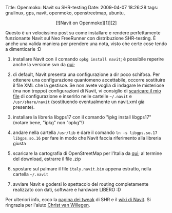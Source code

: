 Title: Openmoko: Navit su SHR-testing
Date:  2009-04-07 18:26:28
tags: gnulinux, gps, navit, openmoko, openstreetmap, ubuntu,

<center>[![Navit on Openmoko][1]][2]</center>

Questo è un velocissimo post su come installare e rendere perfettamente
funzionante Navit sul Neo FreeRunner con distribuzione SHR-testing. È anche
una valida maniera per prendere una nota, visto che certe cose tendo a
dimenticarle :D

  1. installare Navit con il comando `opkg install navit`; è possibile
reperire anche la versione svn da [qui][3];

  2. di default, Navit presenta una configurazione a dir poco schifosa. Per
ottenere una configurazione quantomeno accettabile, occorre sostituire il file
XML che la gestisce. Se non avete voglia di indagare le misteriose (ma non
troppo) configurazioni di Navit, vi consiglio di [scaricare il mio file][4] di
configurazione e inserirlo nelle cartelle `~/.navit` e `/usr/share/navit`
(sostituendo eventualmente un navit.xml già presente).

  3. installare la libreria libgps17 con il comando "ipkg install libgps17"
(notare bene, "ipkg" non "opkg"!)

  4. andare nella cartella `/usr/lib` e dare il comando `ln -s libgps.so.17
libgps.so.16` per fare in modo che Navit faccia riferimento alla libreria
giusta

  5. scaricare la cartografia di OpenStreetMap per l'Italia da [qui][5]; al
termine del download, estrarre il file .zip

  6. spostare sul palmare il file `italy.navit.bin` appena estratto, nella
cartella `~/.navit`

  7. avviare Navit e godersi lo spettacolo del routing completamente
realizzato con dati, software e hardware LIBERO :D

Per ulteriori info, ecco la [pagina dei tweak][6] di SHR e il [wiki di
Navit][7]. Si ringrazia per l'aiuto [Christ van Willegen][8].

   [1]: http://farm4.static.flickr.com/3568/3421188433_2fba0f8fed_o.png

   [2]: http://www.flickr.com/photos/leron/3421188433/

   [3]: http://download.navit-project.org/navit/openmoko/svn/

   [4]: http://dl.getdropbox.com/u/369614/navit.xml

   [5]: http://downloads.cloudmade.com/europe/italy#breadcrumbs

   [6]: http://shr-project.org/trac/wiki/Tweaks

   [7]: http://wiki.navit-project.org/index.php/Main_Page

   [8]: https://launchpad.net/%7Ecvwillegen+launchpad
